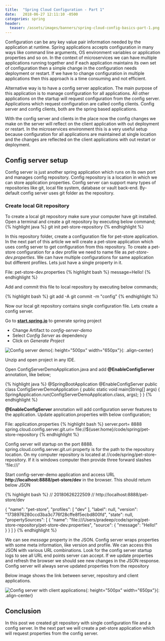 ```yaml
---
title:  "Spring Cloud Configuration - Part 1"
date:   2018-06-27 12:11:10 -0500
categories: spring
header:
  teaser: /assets/images/banners/spring-cloud-config-basics-part-1.png
---
```


Configuration can be any key value pair information needed by the application at runtime. Spring applications accepts configuration in many ways like command line arguments, OS environment variables or application properties and so on. In the context of microservices we can have multiple applications running together and if each application maintains its own set of configuration then a simple change in the configuration needs deployment or restart. If we have to change configuration in multiple applications then this approach is a time consuming and not efficient.

Alternative way is to have a config server application. The main purpose of this application is to manage configuration for all applications. All other applications on the startup will request configuration from the config server. Applications which request configuration are called config clients. Config server and config clients, both are the spring based applications.

With the config server and clients in the place now the config changes we make on the server will reflect on the client application with out deployment or restart. In the microservices environment this is a very useful setup because configuration for all applications are maintained at single location and the changes are reflected on the client applications with out restart or deployment.

## Config server setup

Config server is just another spring application which runs on its own port and manages config repository. Config repository is a location in which we can store application properties. Config server can support many types of repositories like git, local file system, database or vault back-end. By-default config server uses git folder as the repository.

### Create local Git repository

To create a local git repository make sure your computer have git installed. Open a terminal and create a git repository by executing below command;
{% highlight java %}
git init pet-store-repository
{% endhighlight %}

In this repository folder, create a configuration file for pet-store application. In the next part of this article we will create a pet-store application which uses config server to get configuration from this repository. To create a pet-store configuration for a dev profile we need to name file as *pet-store-dev.properties*. We can have multiple configurations for same application but different profiles. Lets just have a single property in it.

File: pet-store-dev.properties
{% highlight bash %}
message=Hello!
{% endhighlight %}

Add and commit this file to local repository by executing below commands;

{% highlight bash %}
git add -A
git commit -m "config"
{% endhighlight %}

Now our local git repository contains single configuration file. Lets create a config server.

Go to **[start.spring.io](https://start.spring.io/)** to generate spring project

* Change Artifact to *config-server-demo*
* Select *Config Server* as dependency
* Click on *Generate Project*

![Config server demo]({{site.baseurl}}/assets/images/posts/2018/06/spring-starter-config-server-demo.png){: height="500px" width="650px"}{: .align-center}

Unzip and open project in any IDE.

Open ConfigServerDemoApplication.java and add **@EnableConfigServer** annotation, like below;

{% highlight java %}
@SpringBootApplication
@EnableConfigServer
public class ConfigServerDemoApplication {
	public static void main(String[] args) {
		SpringApplication.run(ConfigServerDemoApplication.class, args);
	}
}
{% endhighlight %}

**@EnableConfigServer** annotation will add configuration server features to the application. Update application.properties with below configuration;

File: application.properties
{% highlight bash %}
server.port= 8888
spring.cloud.config.server.git.uri= file://${user.home}/code/spring/pet-store-repository
{% endhighlight %}


Config server will startup on the port 8888. spring.cloud.config.server.git.uri property is for the path to the repository location. On my computer repository is located at /<user>/code/spring/pet-store-repository. If it is windows computer then provide three forward slashes 'file:///'

Start config-server-demo application and access URL **http://localhost:8888/pet-store/dev** in the browser. This should return below JSON

{% highlight bash %}
// 20180626222509
// http://localhost:8888/pet-store/dev

{
  "name": "pet-store",
  "profiles": [
    "dev"
  ],
  "label": null,
  "version": "1738976280ccd3ba3c776f28cffe8f5ecbd800fd",
  "state": null,
  "propertySources": [
    {
      "name": "file:///Users/pradeep/code/spring/pet-store-repository/pet-store-dev.properties",
      "source": {
        "message": "Hello!"
      }
    }
  ]
}
{% endhighlight %}

We can see *message* property in the JSON. Config server wraps properties with some meta information, like version and profile. We can access this JSON with various URL combinations. Look for the config server startup logs to see all URL end points server can accept. If we update properties and refresh the browser we should see new changes in the JSON response. Config server will always serve updated properties from the repository

Below image shows the link between server, repository and client applications.

![Config server with client applications]({{site.baseurl}}/assets/images/posts/2018/06/config-server-with-clients.jpg){: height="500px" width="650px"}{: .align-center}

## Conclusion

In this post we created git repository with single configuration file and a config server. In the next part we will create a pet-store application which will request properties from the config server. 
